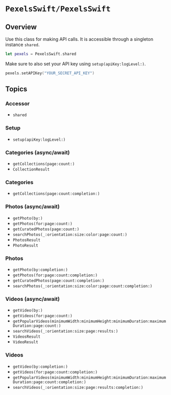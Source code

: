 # ``PexelsSwift/PexelsSwift``

## Overview

Use this class for making API calls. It is accessible through a singleton instance ``shared``.

```swift
let pexels = PexelsSwift.shared
```

Make sure to also set your API key using ``setup(apiKey:logLevel:)``.

```swift
pexels.setAPIKey("YOUR_SECRET_API_KEY")
```

## Topics

### Accessor

- ``shared``

### Setup

- ``setup(apiKey:logLevel:)``

### Categories (async/await)

- ``getCollections(page:count:)``
- ``CollectionResult``

### Categories

- ``getCollections(page:count:completion:)``

### Photos (async/await)

- ``getPhoto(by:)``
- ``getPhotos(for:page:count:)``
- ``getCuratedPhotos(page:count:)``
- ``searchPhotos(_:orientation:size:color:page:count:)``
- ``PhotosResult``
- ``PhotoResult``

### Photos

- ``getPhoto(by:completion:)``
- ``getPhotos(for:page:count:completion:)``
- ``getCuratedPhotos(page:count:completion:)``
- ``searchPhotos(_:orientation:size:color:page:count:completion:)``

### Videos (async/await)

- ``getVideo(by:)``
- ``getVideos(for:page:count:)``
- ``getPopularVideos(minimumWidth:minimumHeight:minimumDuration:maximumDuration:page:count:)``
- ``searchVideos(_:orientation:size:page:results:)``
- ``VideosResult``
- ``VideoResult``

### Videos

- ``getVideo(by:completion:)``
- ``getVideos(for:page:count:completion:)``
- ``getPopularVideos(minimumWidth:minimumHeight:minimumDuration:maximumDuration:page:count:completion:)``
- ``searchVideos(_:orientation:size:page:results:completion:)``
